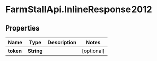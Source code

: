 # FarmStallApi.InlineResponse2012

## Properties
Name | Type | Description | Notes
------------ | ------------- | ------------- | -------------
**token** | **String** |  | [optional] 
